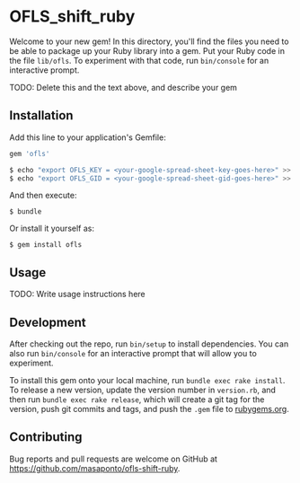 # OFLS_shift_ruby

Welcome to your new gem! In this directory, you'll find the files you need to be able to package up your Ruby library into a gem. Put your Ruby code in the file `lib/ofls`. To experiment with that code, run `bin/console` for an interactive prompt.

TODO: Delete this and the text above, and describe your gem

## Installation

Add this line to your application's Gemfile:

```ruby
gem 'ofls'
```

```sh
$ echo "export OFLS_KEY = <your-google-spread-sheet-key-goes-here>" >> ~/.zshenv
$ echo "export OFLS_GID = <your-google-spread-sheet-gid-goes-here>" >> ~/.zshenv
```


And then execute:

    $ bundle

Or install it yourself as:

    $ gem install ofls

## Usage

TODO: Write usage instructions here

## Development

After checking out the repo, run `bin/setup` to install dependencies. You can also run `bin/console` for an interactive prompt that will allow you to experiment.

To install this gem onto your local machine, run `bundle exec rake install`. To release a new version, update the version number in `version.rb`, and then run `bundle exec rake release`, which will create a git tag for the version, push git commits and tags, and push the `.gem` file to [rubygems.org](https://rubygems.org).

## Contributing

Bug reports and pull requests are welcome on GitHub at https://github.com/masaponto/ofls-shift-ruby.

